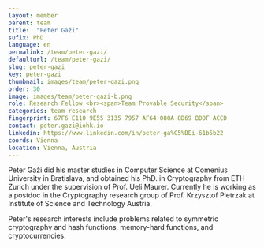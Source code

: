 ```yaml
---
layout: member
parent: team
title:  "Peter Gaži"
sufix: PhD
language: en
permalink: /team/peter-gazi/
defaulturl: /team/peter-gazi/
slug: peter-gazi
key: peter-gazi
thumbnail: images/team/peter-gazi.png
order: 30
image: images/team/peter-gazi-b.png
role: Research Fellow <br><span>Team Provable Security</span>
categories: team research
fingerprint: 67F6 E110 9E55 3135 7957 AF64 080A 8D69 BDDF ACCD
contact: peter.gazi@iohk.io
linkedin: https://www.linkedin.com/in/peter-ga%C5%BEi-61b5b22
coords: Vienna
location: Vienna, Austria
---
```

Peter Gaži did his master studies in Computer Science at Comenius University in Bratislava, and obtained his PhD. in Cryptography from ETH Zurich under the supervision of Prof. Ueli Maurer. Currently he is working as a postdoc in the Cryptography research group of Prof. Krzysztof Pietrzak at Institute of Science and Technology Austria.

Peter's research interests include problems related to symmetric cryptography and hash functions, memory-hard functions, and cryptocurrencies.
